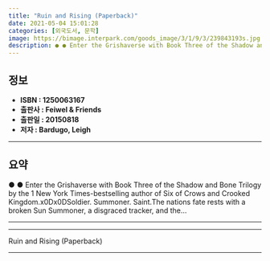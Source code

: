 ```yaml
---
title: "Ruin and Rising (Paperback)"
date: 2021-05-04 15:01:28
categories: [외국도서, 문학]
image: https://bimage.interpark.com/goods_image/3/1/9/3/239843193s.jpg
description: ● ● Enter the Grishaverse with Book Three of the Shadow and Bone Trilogy by the 1 New York Times-bestselling author of Six of Crows and Crooked Kingdom.x0Dx0D
---
```


## **정보**

- **ISBN : 1250063167**
- **출판사 : Feiwel & Friends**
- **출판일 : 20150818**
- **저자 : Bardugo, Leigh**

------



## **요약**

●  ●  Enter the Grishaverse with Book Three of the Shadow and Bone Trilogy by the 1 New York Times-bestselling author of Six of Crows and Crooked Kingdom.x0Dx0DSoldier. Summoner. Saint.The nations fate rests with a broken Sun Summoner, a disgraced tracker, and the... 

------



------


Ruin and Rising (Paperback) 

------


